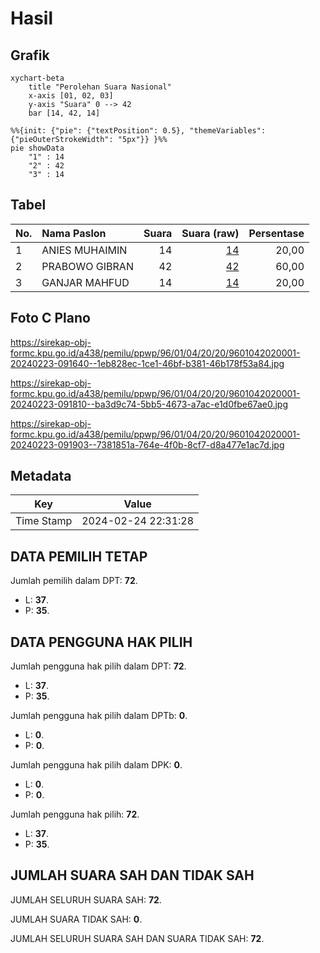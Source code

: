 # Hasil

## Grafik

```mermaid
xychart-beta
    title "Perolehan Suara Nasional"
    x-axis [01, 02, 03]
    y-axis "Suara" 0 --> 42
    bar [14, 42, 14]
```

```mermaid
%%{init: {"pie": {"textPosition": 0.5}, "themeVariables": {"pieOuterStrokeWidth": "5px"}} }%%
pie showData
    "1" : 14
    "2" : 42
    "3" : 14
```

## Tabel

| No. | Nama Paslon    | Suara | Suara (raw) | Persentase |
|:--- |:-------------- | -----:| -----------:| ----------:|
| 1   | ANIES MUHAIMIN | 14    | [14][p-1]   | 20,00      |
| 2   | PRABOWO GIBRAN | 42    | [42][p-2]   | 60,00      |
| 3   | GANJAR MAHFUD  | 14    | [14][p-3]   | 20,00      |


[p-1]: https://github.com/gigit-pemilu/pemilu-2024/blob/main/pilpres/hitung-suara/sub/96-papua-barat-daya/sub/01-sorong/sub/04-beraur/sub/2020-serselion/sub/001-tps/sub/paslon-1.txt
[p-2]: https://github.com/gigit-pemilu/pemilu-2024/blob/main/pilpres/hitung-suara/sub/96-papua-barat-daya/sub/01-sorong/sub/04-beraur/sub/2020-serselion/sub/001-tps/sub/paslon-2.txt
[p-3]: https://github.com/gigit-pemilu/pemilu-2024/blob/main/pilpres/hitung-suara/sub/96-papua-barat-daya/sub/01-sorong/sub/04-beraur/sub/2020-serselion/sub/001-tps/sub/paslon-3.txt

## Foto C Plano

https://sirekap-obj-formc.kpu.go.id/a438/pemilu/ppwp/96/01/04/20/20/9601042020001-20240223-091640--1eb828ec-1ce1-46bf-b381-46b178f53a84.jpg

https://sirekap-obj-formc.kpu.go.id/a438/pemilu/ppwp/96/01/04/20/20/9601042020001-20240223-091810--ba3d9c74-5bb5-4673-a7ac-e1d0fbe67ae0.jpg

https://sirekap-obj-formc.kpu.go.id/a438/pemilu/ppwp/96/01/04/20/20/9601042020001-20240223-091903--7381851a-764e-4f0b-8cf7-d8a477e1ac7d.jpg


## Metadata

| Key        | Value               |
| ---------- | ------------------- |
| Time Stamp | 2024-02-24 22:31:28 |


## DATA PEMILIH TETAP

Jumlah pemilih dalam DPT: **72**.
 * L: **37**.
 * P: **35**.

## DATA PENGGUNA HAK PILIH

Jumlah pengguna hak pilih dalam DPT: **72**.
 * L: **37**.
 * P: **35**.

Jumlah pengguna hak pilih dalam DPTb: **0**.
 * L: **0**.
 * P: **0**.

Jumlah pengguna hak pilih dalam DPK: **0**.
 * L: **0**.
 * P: **0**.

Jumlah pengguna hak pilih: **72**.
 * L: **37**.
 * P: **35**.

## JUMLAH SUARA SAH DAN TIDAK SAH

JUMLAH SELURUH SUARA SAH: **72**.

JUMLAH SUARA TIDAK SAH: **0**.

JUMLAH SELURUH SUARA SAH DAN SUARA TIDAK SAH: **72**.


